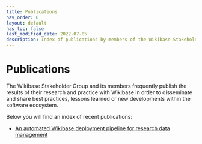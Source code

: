 ```yaml
---
title: Publications
nav_order: 6
layout: default
has_toc: false
last_modified_date: 2022-07-05
description: Index of publications by members of the Wikibase Stakeholder Group
---
```


# Publications

The Wikibase Stakeholder Group and its members frequently publish the results of their research and practice with Wikibase in order to disseminate and share best practices, lessons learned or new developments within the software ecosystem.

Below you will find an index of recent publications:

- [An automated Wikibase deployment pipeline for research data management](automated-deployment-pipeline)